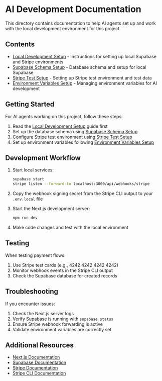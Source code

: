 # AI Development Documentation

This directory contains documentation to help AI agents set up and work with the local development environment for this project.

## Contents

- [Local Development Setup](./local_development_setup.md) - Instructions for setting up local Supabase and Stripe environments
- [Supabase Schema Setup](./supabase_schema_setup.md) - Database schema and setup for local Supabase
- [Stripe Test Setup](./stripe_test_setup.md) - Setting up Stripe test environment and test data
- [Environment Variables Setup](./env_setup.md) - Managing environment variables for AI development

## Getting Started

For AI agents working on this project, follow these steps:

1. Read the [Local Development Setup](./local_development_setup.md) guide first
2. Set up the database schema using [Supabase Schema Setup](./supabase_schema_setup.md)
3. Configure Stripe test environment using [Stripe Test Setup](./stripe_test_setup.md)
4. Set up environment variables following [Environment Variables Setup](./env_setup.md)

## Development Workflow

1. Start local services:
   ```bash
   supabase start
   stripe listen --forward-to localhost:3000/api/webhooks/stripe
   ```

2. Copy the webhook signing secret from the Stripe CLI output to your `.env.local` file

3. Start the Next.js development server:
   ```bash
   npm run dev
   ```

4. Make code changes and test with the local environment

## Testing

When testing payment flows:

1. Use Stripe test cards (e.g., 4242 4242 4242 4242)
2. Monitor webhook events in the Stripe CLI output
3. Check the Supabase database for created records

## Troubleshooting

If you encounter issues:

1. Check the Next.js server logs
2. Verify Supabase is running with `supabase status`
3. Ensure Stripe webhook forwarding is active
4. Validate environment variables are correctly set

## Additional Resources

- [Next.js Documentation](https://nextjs.org/docs)
- [Supabase Documentation](https://supabase.io/docs)
- [Stripe Documentation](https://stripe.com/docs)
- [Stripe CLI Documentation](https://stripe.com/docs/stripe-cli)
